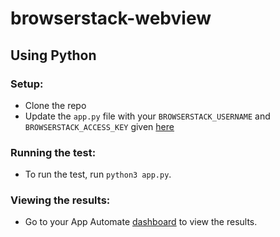 # browserstack-webview

## Using Python

### Setup:

- Clone the repo
- Update the `app.py` file with your `BROWSERSTACK_USERNAME` and `BROWSERSTACK_ACCESS_KEY` given [here](https://www.browserstack.com/accounts/settings) 

### Running the test:

- To run the test, run `python3 app.py`.

### Viewing the results:

- Go to your App Automate [dashboard](https://www.browserstack.com/app-automate) to view the results.
